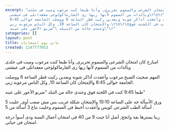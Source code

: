 ```yaml
---
excerpt: "امبارح كان امتحان الشرعى والسموم تحريرى, وأنا طبعا كنت مرعوب وميت فى جلدى
  وبالذات من السموم لأنها زيها زى الفارماكولوجى معقدانلى فى عيشتى\r\n\r\nالمهم صحيت
  الصبح مرعوب وأعقدت أذاكر شوية وبعدين ركبت قطر الساعة 6 ووصلت الجامعة حوالى 8:45
  والإمتخان كان الساعة 10, وكل الناس مرعوبة زيي.\r\n\r\nطبعا 9:45 كنت فى اللجنة فوق
  وعندى حالة من التبلد \"ضربو الأعور على عينه\"\r"
categories: []
layout: post
title: تانى يوم امتحانات
created: 1147777053
---
```

امبارح كان امتحان الشرعى والسموم تحريرى, وأنا طبعا كنت مرعوب وميت فى جلدى وبالذات من السموم لأنها زيها زى الفارماكولوجى معقدانلى فى عيشتى

المهم صحيت الصبح مرعوب وأعقدت أذاكر شوية وبعدين ركبت قطر الساعة 6 ووصلت الجامعة حوالى 8:45 والإمتخان كان الساعة 10, وكل الناس مرعوبة زيي.

طبعا 9:45 كنت فى اللجنة فوق وعندى حالة من التبلد "ضربو الأعور على عينه"

ورق الأسألة جه على الساعة 10:10 والإمتحان شكلة غريب بس مش صعب أوى, حليت 5 أسألة الطب الشرعى كويس وأعقدت أخبط فى السموم وحليت بتاع 3 أسألة من 5 .

ربنا يسترها بقة وانجح, أصل أنا جبت 9 من 40 فى امتحان أعمال السنة ودى أسوأ درجة امتحان فى حياتى.

